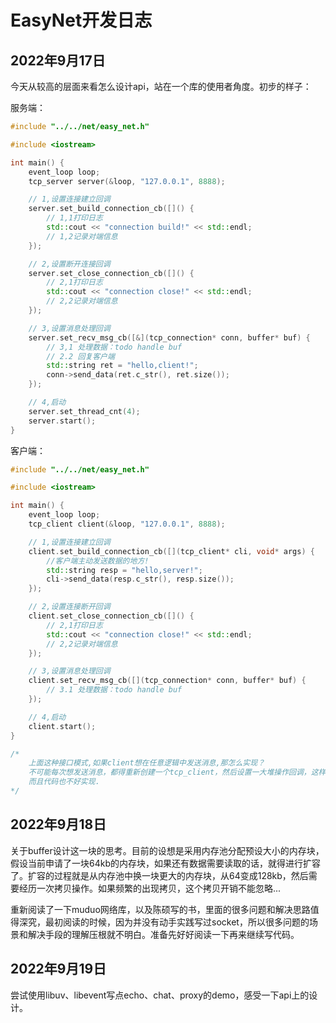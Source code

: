 # EasyNet开发日志

## 2022年9月17日
今天从较高的层面来看怎么设计api，站在一个库的使用者角度。初步的样子：

服务端：
``` cpp
#include "../../net/easy_net.h"

#include <iostream>

int main() {
    event_loop loop;
    tcp_server server(&loop, "127.0.0.1", 8888);

    // 1,设置连接建立回调
    server.set_build_connection_cb([]() {
        // 1,1打印日志
        std::cout << "connection build!" << std::endl;
        // 1,2记录对端信息
    });

    // 2,设置断开连接回调
    server.set_close_connection_cb([]() {
        // 2,1打印日志
        std::cout << "connection close!" << std::endl;
        // 2,2记录对端信息
    });

    // 3,设置消息处理回调
    server.set_recv_msg_cb([&](tcp_connection* conn, buffer* buf) {
        // 3,1 处理数据：todo handle buf
        // 2.2 回复客户端
        std::string ret = "hello,client!";
        conn->send_data(ret.c_str(), ret.size());
    });

    // 4,启动
    server.set_thread_cnt(4);
    server.start();
}
```
客户端：
``` cpp
#include "../../net/easy_net.h"

#include <iostream>

int main() {
    event_loop loop;
    tcp_client client(&loop, "127.0.0.1", 8888);

    // 1,设置连接建立回调
    client.set_build_connection_cb([](tcp_client* cli, void* args) {
        //客户端主动发送数据的地方!
        std::string resp = "hello,server!";
        cli->send_data(resp.c_str(), resp.size());
    });

    // 2,设置连接断开回调
    client.set_close_connection_cb([]() {
        // 2,1打印日志
        std::cout << "connection close!" << std::endl;
        // 2,2记录对端信息
    });

    // 3,设置消息处理回调
    client.set_recv_msg_cb([](tcp_connection* conn, buffer* buf) {
        // 3.1 处理数据：todo handle buf
    });

    // 4,启动
    client.start();
}

/*
    上面这种接口模式,如果client想在任意逻辑中发送消息,那怎么实现？
    不可能每次想发送消息，都得重新创建一个tcp_client，然后设置一大堆操作回调，这样会显得很呆
    而且代码也不好实现.
*/
```

## 2022年9月18日
关于buffer设计这一块的思考。目前的设想是采用内存池分配预设大小的内存块，假设当前申请了一块64kb的内存块，如果还有数据需要读取的话，就得进行扩容了。扩容的过程就是从内存池中换一块更大的内存块，从64变成128kb，然后需要经历一次拷贝操作。如果频繁的出现拷贝，这个拷贝开销不能忽略...

重新阅读了一下muduo网络库，以及陈硕写的书，里面的很多问题和解决思路值得深究，最初阅读的时候，因为并没有动手实践写过socket，所以很多问题的场景和解决手段的理解压根就不明白。准备先好好阅读一下再来继续写代码。

## 2022年9月19日
尝试使用libuv、libevent写点echo、chat、proxy的demo，感受一下api上的设计。